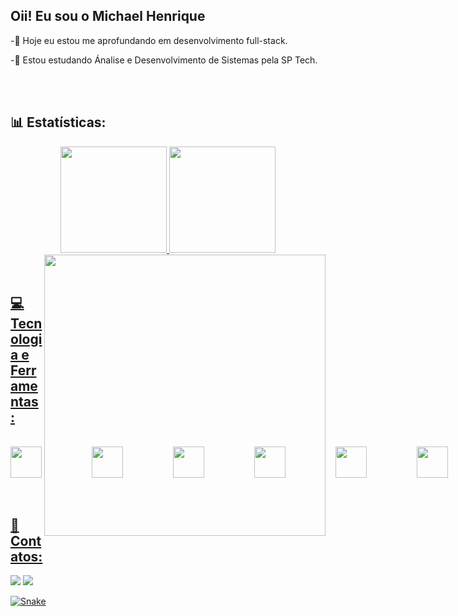 ## Oii! Eu sou o Michael Henrique

<div>
  <p>-🔭 Hoje eu estou me aprofundando em desenvolvimento full-stack.</p>
  <p>-🌱 Estou estudando Ánalise e Desenvolvimento de Sistemas pela SP Tech.</p>
</div>
<br>
<br>

## 📊 Estatísticas:
<div align="center">
  <a href="https://github.com/zzzmiike">
  <img height="170em" src="https://github-readme-stats.vercel.app/api/top-langs/?username=zzzmiike&layout=compact&langs_count=7&theme=dark"/>
  <img height="170em" src="https://github-readme-stats.vercel.app/api?username=zzzmiike&show_icons=true&theme=dark&include_all_commits=true&count_private=true"/>
     <img  align="right" width="450px" src="https://api.readyplayer.me/v1/avatars/64519c126b9890ec02e2d08d.png?cacheControl=true&uat=2023-02-18T23:43:52.083Z">
</div>

<br>
<br>
  
## 💻Tecnologia e Ferramentas:
  <br>
<div style="display: flex; gap: 5rem;">
  <img width="50px" src="https://cdn.jsdelivr.net/gh/devicons/devicon/icons/html5/html5-original.svg" />
  <img width="50px" src="https://cdn.jsdelivr.net/gh/devicons/devicon/icons/css3/css3-original.svg" />
  <img width="50px" src="https://cdn.jsdelivr.net/gh/devicons/devicon/icons/javascript/javascript-plain.svg" />
  <img width="50px" src="https://cdn.jsdelivr.net/gh/devicons/devicon/icons/vscode/vscode-original.svg" />
  <img width="50px" src="https://cdn.jsdelivr.net/gh/devicons/devicon/icons/figma/figma-original.svg" />
  <img width="50px" src="https://cdn.jsdelivr.net/gh/devicons/devicon/icons/photoshop/photoshop-plain.svg" />
  <img width="50px" src="https://cdn.jsdelivr.net/gh/devicons/devicon/icons/illustrator/illustrator-plain.svg" />
</div>
<br>
  <br>

## 📩 Contatos:
<div>
  <a href="https://www.instagram.com/zzz.mike" target="_blank"><img src="https://img.shields.io/badge/-Instagram-%23E4405F?style=for-the-badge&logo=instagram&logoColor=white" target="_blank"></a>
  <a href="https://www.linkedin.com/in/michael-henrique-teixeira-754b29196/" target="_blank"><img src="https://img.shields.io/badge/-LinkedIn-%230077B5?style=for-the-badge&logo=linkedin&logoColor=white" target="_blank"></a> 
</div>

[![Snake](https://github.com/zzzmiike/zzzmiike/actions/workflows/main.yml/badge.svg)](https://github.com/zzzmiike/zzzmiike/actions/workflows/main.yml)
